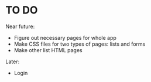 TO DO
============

Near future:

- Figure out necessary pages for whole app
- Make CSS files for two types of pages: lists and forms
- Make other list HTML pages

Later:

- Login